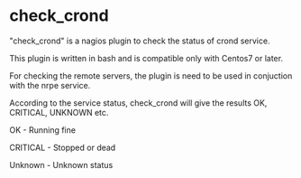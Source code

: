 # check_crond

"check_crond" is a nagios plugin to check the status of crond service.

This plugin is written in bash and is compatible only with Centos7 or later.

For checking the remote servers, the plugin is need to be used in conjuction with the nrpe service.

According to the service status, check_crond will give the results OK, CRITICAL, UNKNOWN etc.

OK - Running fine

CRITICAL - Stopped or dead

Unknown - Unknown status
